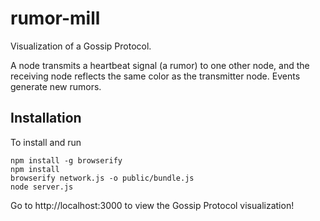 # rumor-mill
Visualization of a Gossip Protocol.

A node transmits a heartbeat signal (a rumor) to one other node, and the receiving node reflects the same color as the transmitter node. Events generate new rumors.

## Installation

To install and run

````
npm install -g browserify
npm install
browserify network.js -o public/bundle.js
node server.js
````
Go to http://localhost:3000 to view the Gossip Protocol visualization!
